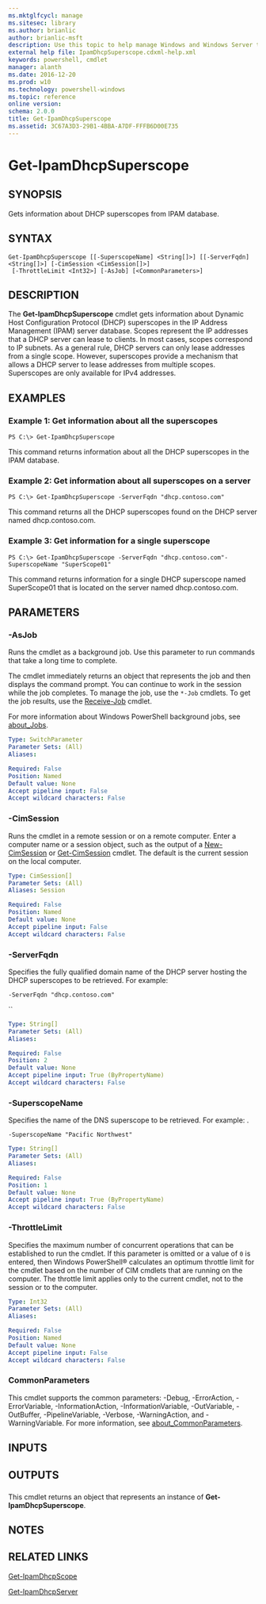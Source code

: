 ```yaml
---
ms.mktglfcycl: manage
ms.sitesec: library
ms.author: brianlic
author: brianlic-msft
description: Use this topic to help manage Windows and Windows Server technologies with Windows PowerShell.
external help file: IpamDhcpSuperscope.cdxml-help.xml
keywords: powershell, cmdlet
manager: alanth
ms.date: 2016-12-20
ms.prod: w10
ms.technology: powershell-windows
ms.topic: reference
online version: 
schema: 2.0.0
title: Get-IpamDhcpSuperscope
ms.assetid: 3C67A3D3-29B1-4BBA-A7DF-FFFB6D00E735
---
```


# Get-IpamDhcpSuperscope

## SYNOPSIS
Gets information about DHCP superscopes from IPAM database.

## SYNTAX

```
Get-IpamDhcpSuperscope [[-SuperscopeName] <String[]>] [[-ServerFqdn] <String[]>] [-CimSession <CimSession[]>]
 [-ThrottleLimit <Int32>] [-AsJob] [<CommonParameters>]
```

## DESCRIPTION
The **Get-IpamDhcpSuperscope** cmdlet gets information about Dynamic Host Configuration Protocol (DHCP) superscopes in the IP Address Management (IPAM) server database.
Scopes represent the IP addresses that a DHCP server can lease to clients.
In most cases, scopes correspond to IP subnets.
As a general rule, DHCP servers can only lease addresses from a single scope.
However, superscopes provide a mechanism that allows a DHCP server to lease addresses from multiple scopes.
Superscopes are only available for IPv4 addresses.

## EXAMPLES

### Example 1: Get information about all the superscopes
```
PS C:\> Get-IpamDhcpSuperscope
```

This command returns information about all the DHCP superscopes in the IPAM database.

### Example 2: Get information about all superscopes on a server
```
PS C:\> Get-IpamDhcpSuperscope -ServerFqdn "dhcp.contoso.com"
```

This command returns all the DHCP superscopes found on the DHCP server named dhcp.contoso.com.

### Example 3: Get information for a single superscope
```
PS C:\> Get-IpamDhcpSuperscope -ServerFqdn "dhcp.contoso.com"-SuperscopeName "SuperScope01"
```

This command returns information for a single DHCP superscope named SuperScope01 that is located on the server named dhcp.contoso.com.

## PARAMETERS

### -AsJob
Runs the cmdlet as a background job. Use this parameter to run commands that take a long time to complete. 

The cmdlet immediately returns an object that represents the job and then displays the command prompt. 
You can continue to work in the session while the job completes. 
To manage the job, use the `*-Job` cmdlets. 
To get the job results, use the [Receive-Job](http://go.microsoft.com/fwlink/?LinkID=113372) cmdlet. 

For more information about Windows PowerShell background jobs, see [about_Jobs](http://go.microsoft.com/fwlink/?LinkID=113251).

```yaml
Type: SwitchParameter
Parameter Sets: (All)
Aliases: 

Required: False
Position: Named
Default value: None
Accept pipeline input: False
Accept wildcard characters: False
```

### -CimSession
Runs the cmdlet in a remote session or on a remote computer.
Enter a computer name or a session object, such as the output of a [New-CimSession](http://go.microsoft.com/fwlink/p/?LinkId=227967) or [Get-CimSession](http://go.microsoft.com/fwlink/p/?LinkId=227966) cmdlet.
The default is the current session on the local computer.

```yaml
Type: CimSession[]
Parameter Sets: (All)
Aliases: Session

Required: False
Position: Named
Default value: None
Accept pipeline input: False
Accept wildcard characters: False
```

### -ServerFqdn
Specifies the fully qualified domain name of the DHCP server hosting the DHCP superscopes to be retrieved.
For example:

`-ServerFqdn "dhcp.contoso.com"`

``

```yaml
Type: String[]
Parameter Sets: (All)
Aliases: 

Required: False
Position: 2
Default value: None
Accept pipeline input: True (ByPropertyName)
Accept wildcard characters: False
```

### -SuperscopeName
Specifies the name of the DNS superscope to be retrieved.
For example: .

`-SuperscopeName "Pacific Northwest"`

```yaml
Type: String[]
Parameter Sets: (All)
Aliases: 

Required: False
Position: 1
Default value: None
Accept pipeline input: True (ByPropertyName)
Accept wildcard characters: False
```

### -ThrottleLimit
Specifies the maximum number of concurrent operations that can be established to run the cmdlet.
If this parameter is omitted or a value of `0` is entered, then Windows PowerShell® calculates an optimum throttle limit for the cmdlet based on the number of CIM cmdlets that are running on the computer.
The throttle limit applies only to the current cmdlet, not to the session or to the computer.

```yaml
Type: Int32
Parameter Sets: (All)
Aliases: 

Required: False
Position: Named
Default value: None
Accept pipeline input: False
Accept wildcard characters: False
```

### CommonParameters
This cmdlet supports the common parameters: -Debug, -ErrorAction, -ErrorVariable, -InformationAction, -InformationVariable, -OutVariable, -OutBuffer, -PipelineVariable, -Verbose, -WarningAction, and -WarningVariable. For more information, see [about_CommonParameters](http://go.microsoft.com/fwlink/?LinkID=113216).

## INPUTS

## OUTPUTS

###  
This cmdlet returns an object that represents an instance of **Get-IpamDhcpSuperscope**.

## NOTES

## RELATED LINKS

[Get-IpamDhcpScope](./Get-IpamDhcpScope.md)

[Get-IpamDhcpServer](./Get-IpamDhcpServer.md)


